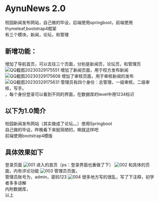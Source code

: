 # AynuNews 2.0
校园新闻发布网站，自己做的毕设，后端使用springboot，前端使用thymeleaf,bootstrap4框架  
有三个模块，新闻，论坛，和管理
## 新增功能：
增加了导航首页，可以去往三个页面，分别是新闻页，论坛页，和管理页  
![QQ截图20230329175551](https://user-images.githubusercontent.com/98018410/228535979-89c89a60-520d-441a-b387-fefef1f321d7.png)
增加了新闻页面，用于校方发布新闻  
![QQ截图20230329175608](https://user-images.githubusercontent.com/98018410/228536306-18b16a3f-8023-4cce-b05d-ae384c686436.png)
增加了审核页面，用于审核新闻的发布
![QQ截图20230329175631](https://user-images.githubusercontent.com/98018410/228536424-fe918e93-80b1-4ba6-bf78-ce88501e8502.png)
管理员有四个身份：总管理，一级审核，二级审核，写手。  
，每个身份登录可以看到不同的界面，在数据库的level中用1234标识
## 以下为1.0简介
校园新闻发布网站（其实做成了论坛。。）使用Springboot  
自己做的毕设，昨晚看下来挺简陋的，嘛就这样吧  
前端使用bootstrap4模版  
## 具体效果如下
登录页面
![001](https://user-images.githubusercontent.com/98018410/226301370-e6dddc91-013c-4edf-815e-18f1d16efa0d.png)
进入的首页（ps：登录界面也重做了下）
![002](https://user-images.githubusercontent.com/98018410/226302585-1977c581-b189-4626-afd5-5f24c8141450.png)
和具体的页面，内有评论功能
![003](https://user-images.githubusercontent.com/98018410/226303482-3cdeba86-75ce-46f5-b9b6-f8e5686be584.png)
管理员页面，  
管理员账号为，admin，密码123
![004](https://user-images.githubusercontent.com/98018410/226303522-70a59692-4942-4319-90ec-9ddce44451c4.png)
很多地方写的很乱，写了下注释，初学者多多谅解  
内附数据库，  
以上
